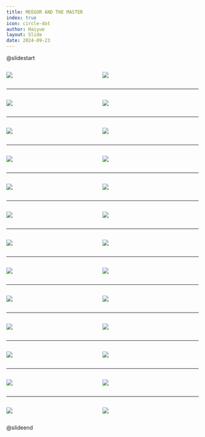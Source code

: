 ```yaml
---
title: MEEGOR AND THE MASTER
index: true
icon: circle-dot
author: Haiyue
layout: Slide
date: 2024-09-23
---
```

 
@slidestart

<div style="display:flex">
<div style="flex:1">

![](/reading/english/Level-Y/MEEGOR%20AND%20THE%20MASTER/001.webp)
</div>
<div style="flex:1">

![](/reading/english/Level-Y/MEEGOR%20AND%20THE%20MASTER/002.webp)
</div>
</div>

---

<div style="display:flex">
<div style="flex:1">

![](/reading/english/Level-Y/MEEGOR%20AND%20THE%20MASTER/003.webp)
</div>
<div style="flex:1">

![](/reading/english/Level-Y/MEEGOR%20AND%20THE%20MASTER/004.webp)
</div>
</div>

---

<div style="display:flex">
<div style="flex:1">

![](/reading/english/Level-Y/MEEGOR%20AND%20THE%20MASTER/005.webp)
</div>
<div style="flex:1">

![](/reading/english/Level-Y/MEEGOR%20AND%20THE%20MASTER/006.webp)
</div>
</div>

---

<div style="display:flex">
<div style="flex:1">

![](/reading/english/Level-Y/MEEGOR%20AND%20THE%20MASTER/007.webp)
</div>
<div style="flex:1">

![](/reading/english/Level-Y/MEEGOR%20AND%20THE%20MASTER/008.webp)
</div>
</div>

---

<div style="display:flex">
<div style="flex:1">

![](/reading/english/Level-Y/MEEGOR%20AND%20THE%20MASTER/009.webp)
</div>
<div style="flex:1">

![](/reading/english/Level-Y/MEEGOR%20AND%20THE%20MASTER/010.webp)
</div>
</div>

---

<div style="display:flex">
<div style="flex:1">

![](/reading/english/Level-Y/MEEGOR%20AND%20THE%20MASTER/011.webp)
</div>
<div style="flex:1">

![](/reading/english/Level-Y/MEEGOR%20AND%20THE%20MASTER/012.webp)
</div>
</div>

---

<div style="display:flex">
<div style="flex:1">

![](/reading/english/Level-Y/MEEGOR%20AND%20THE%20MASTER/013.webp)
</div>
<div style="flex:1">

![](/reading/english/Level-Y/MEEGOR%20AND%20THE%20MASTER/014.webp)
</div>
</div>

---

<div style="display:flex">
<div style="flex:1">

![](/reading/english/Level-Y/MEEGOR%20AND%20THE%20MASTER/015.webp)
</div>
<div style="flex:1">

![](/reading/english/Level-Y/MEEGOR%20AND%20THE%20MASTER/016.webp)
</div>
</div>

---

<div style="display:flex">
<div style="flex:1">

![](/reading/english/Level-Y/MEEGOR%20AND%20THE%20MASTER/017.webp)
</div>
<div style="flex:1">

![](/reading/english/Level-Y/MEEGOR%20AND%20THE%20MASTER/018.webp)
</div>
</div>

---

<div style="display:flex">
<div style="flex:1">

![](/reading/english/Level-Y/MEEGOR%20AND%20THE%20MASTER/019.webp)
</div>
<div style="flex:1">

![](/reading/english/Level-Y/MEEGOR%20AND%20THE%20MASTER/020.webp)
</div>
</div>

---

<div style="display:flex">
<div style="flex:1">

![](/reading/english/Level-Y/MEEGOR%20AND%20THE%20MASTER/021.webp)
</div>
<div style="flex:1">

![](/reading/english/Level-Y/MEEGOR%20AND%20THE%20MASTER/022.webp)
</div>
</div>

---

<div style="display:flex">
<div style="flex:1">

![](/reading/english/Level-Y/MEEGOR%20AND%20THE%20MASTER/023.webp)
</div>
<div style="flex:1">

![](/reading/english/Level-Y/MEEGOR%20AND%20THE%20MASTER/024.webp)
</div>
</div>

---

<div style="display:flex">
<div style="flex:1">

![](/reading/english/Level-Y/MEEGOR%20AND%20THE%20MASTER/025.webp)
</div>
<div style="flex:1">

![](/reading/english/Level-Y/MEEGOR%20AND%20THE%20MASTER/026.webp)
</div>
</div>

@slideend